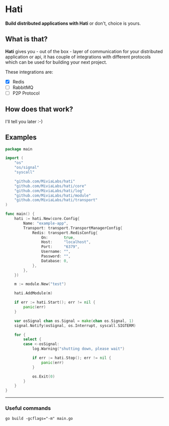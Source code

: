 # Hati

**Build distributed applications with Hati** or don't, choice is yours.

## What is that?

**Hati** gives you - out of the box - layer of communication for your distributed application or api, it has couple of integrations with different protocols which can be used for building your next project.

These integrations are:

- [x] Redis
- [ ] RabbitMQ
- [ ] P2P Protocol

## How does that work?

I'll tell you later :-)

## Examples

```go
package main

import (
	"os"
	"os/signal"
	"syscall"

	"github.com/MiviaLabs/hati"
	"github.com/MiviaLabs/hati/core"
	"github.com/MiviaLabs/hati/log"
	"github.com/MiviaLabs/hati/module"
	"github.com/MiviaLabs/hati/transport"
)

func main() {
	hati := hati.New(core.Config{
		Name: "example-app",
		Transport: transport.TransportManagerConfig{
			Redis: transport.RedisConfig{
				On:       true,
				Host:     "localhost",
				Port:     "6379",
				Username: "",
				Password: "",
				Database: 0,
			},
		},
	})

	m := module.New("test")

	hati.AddModule(m)

	if err := hati.Start(); err != nil {
		panic(err)
	}

	var osSignal chan os.Signal = make(chan os.Signal, 1)
	signal.Notify(osSignal, os.Interrupt, syscall.SIGTERM)

	for {
		select {
		case <-osSignal:
			log.Warning("shutting down, please wait")

			if err := hati.Stop(); err != nil {
				panic(err)
			}

			os.Exit(0)
		}
	}
}

```

---

### Useful commands

```
go build -gcflags="-m" main.go
```
